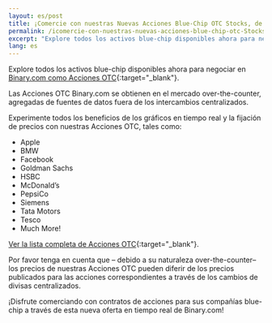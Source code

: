 ```yaml
---
layout: es/post
title: ¡Comercie con nuestras Nuevas Acciones Blue-Chip OTC Stocks, de Apple a PepsiCo!
permalink: /icomercie-con-nuestras-nuevas-acciones-blue-chip-otc-Stocks-de-apple-a-pepsico/
excerpt: "Explore todos los activos blue-chip disponibles ahora para negociar en Binary.com como Acciones OTC...."
lang: es
---
```


Explore todos los activos blue-chip disponibles ahora para negociar en [Binary.com como Acciones OTC](https://www.binary.com/es/resources/asset_indexws.html?utm_source=blog&utm_medium=social&utm_content=en&utm_campaign=whatsnew#market-stocks){:target="_blank"}.

Las Acciones OTC Binary.com se obtienen en el mercado over-the-counter, agregadas de fuentes de datos fuera de los intercambios centralizados.
	
Experimente todos los beneficios de los gráficos en tiempo real y la fijación de precios con nuestras Acciones OTC, tales como:

- Apple
- BMW
- Facebook
- Goldman Sachs
- HSBC
- McDonald’s
- PepsiCo
- Siemens
- Tata Motors
- Tesco
- Much More!

[Ver la lista completa de Acciones OTC](https://www.binary.com/es/resources/asset_indexws.html?utm_source=blog&utm_medium=social&utm_content=en&utm_campaign=whatsnew#market-stocks){:target="_blank"}.

Por favor tenga en cuenta que – debido a su naturaleza over-the-counter–los precios de nuestras Acciones OTC pueden diferir de los precios publicados para las acciones correspondientes a través de los cambios de divisas centralizados.

¡Disfrute comerciando con contratos de acciones para sus compañías blue-chip a través de esta nueva oferta en tiempo real de Binary.com! 
